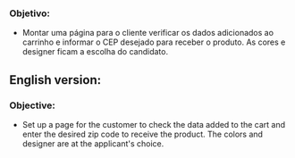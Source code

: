 ### Objetivo:

* Montar uma página para o cliente verificar os dados adicionados ao carrinho e informar o CEP desejado para receber o produto. As cores e designer ficam a escolha do candidato.

## English version:
### Objective:

* Set up a page for the customer to check the data added to the cart and enter the desired zip code to receive the product. The colors and designer are at the applicant's choice.
